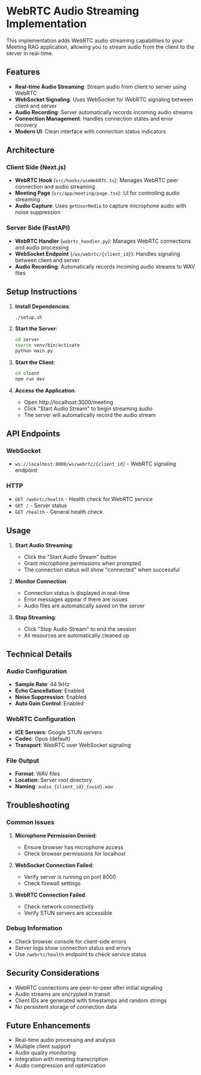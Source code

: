 # WebRTC Audio Streaming Implementation

This implementation adds WebRTC audio streaming capabilities to your Meeting RAG application, allowing you to stream audio from the client to the server in real-time.

## Features

- **Real-time Audio Streaming**: Stream audio from client to server using WebRTC
- **WebSocket Signaling**: Uses WebSocket for WebRTC signaling between client and server
- **Audio Recording**: Server automatically records incoming audio streams
- **Connection Management**: Handles connection states and error recovery
- **Modern UI**: Clean interface with connection status indicators

## Architecture

### Client Side (Next.js)
- **WebRTC Hook** (`src/hooks/useWebRTC.ts`): Manages WebRTC peer connection and audio streaming
- **Meeting Page** (`src/app/meeting/page.tsx`): UI for controlling audio streaming
- **Audio Capture**: Uses `getUserMedia` to capture microphone audio with noise suppression

### Server Side (FastAPI)
- **WebRTC Handler** (`webrtc_handler.py`): Manages WebRTC connections and audio processing
- **WebSocket Endpoint** (`/ws/webrtc/{client_id}`): Handles signaling between client and server
- **Audio Recording**: Automatically records incoming audio streams to WAV files

## Setup Instructions

1. **Install Dependencies**:
   ```bash
   ./setup.sh
   ```

2. **Start the Server**:
   ```bash
   cd server
   source venv/bin/activate
   python main.py
   ```

3. **Start the Client**:
   ```bash
   cd client
   npm run dev
   ```

4. **Access the Application**:
   - Open http://localhost:3000/meeting
   - Click "Start Audio Stream" to begin streaming audio
   - The server will automatically record the audio stream

## API Endpoints

### WebSocket
- `ws://localhost:8000/ws/webrtc/{client_id}` - WebRTC signaling endpoint

### HTTP
- `GET /webrtc/health` - Health check for WebRTC service
- `GET /` - Server status
- `GET /health` - General health check

## Usage

1. **Start Audio Streaming**:
   - Click the "Start Audio Stream" button
   - Grant microphone permissions when prompted
   - The connection status will show "connected" when successful

2. **Monitor Connection**:
   - Connection status is displayed in real-time
   - Error messages appear if there are issues
   - Audio files are automatically saved on the server

3. **Stop Streaming**:
   - Click "Stop Audio Stream" to end the session
   - All resources are automatically cleaned up

## Technical Details

### Audio Configuration
- **Sample Rate**: 44.1kHz
- **Echo Cancellation**: Enabled
- **Noise Suppression**: Enabled
- **Auto Gain Control**: Enabled

### WebRTC Configuration
- **ICE Servers**: Google STUN servers
- **Codec**: Opus (default)
- **Transport**: WebRTC over WebSocket signaling

### File Output
- **Format**: WAV files
- **Location**: Server root directory
- **Naming**: `audio_{client_id}_{uuid}.wav`

## Troubleshooting

### Common Issues

1. **Microphone Permission Denied**:
   - Ensure browser has microphone access
   - Check browser permissions for localhost

2. **WebSocket Connection Failed**:
   - Verify server is running on port 8000
   - Check firewall settings

3. **WebRTC Connection Failed**:
   - Check network connectivity
   - Verify STUN servers are accessible

### Debug Information

- Check browser console for client-side errors
- Server logs show connection status and errors
- Use `/webrtc/health` endpoint to check service status

## Security Considerations

- WebRTC connections are peer-to-peer after initial signaling
- Audio streams are encrypted in transit
- Client IDs are generated with timestamps and random strings
- No persistent storage of connection data

## Future Enhancements

- Real-time audio processing and analysis
- Multiple client support
- Audio quality monitoring
- Integration with meeting transcription
- Audio compression and optimization
